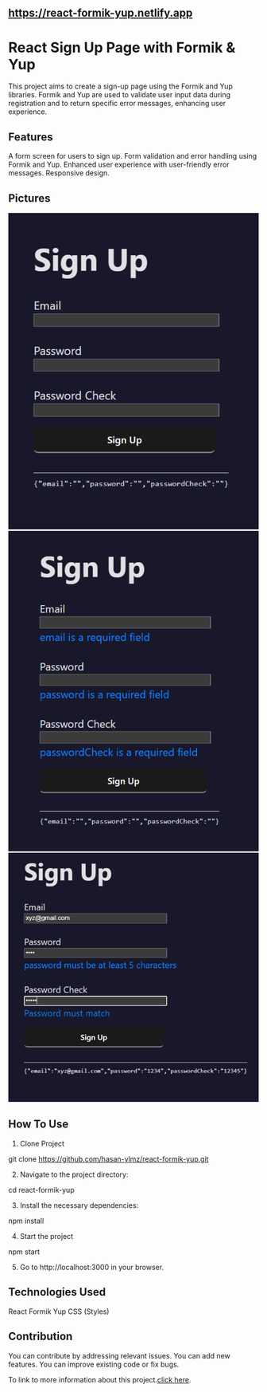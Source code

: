 ## https://react-formik-yup.netlify.app
# React Sign Up Page with Formik & Yup

This project aims to create a sign-up page using the Formik and Yup libraries. Formik and Yup are used to validate user input data during registration and to return specific error messages, enhancing user experience.

## Features 
A form screen for users to sign up.
Form validation and error handling using Formik and Yup.
Enhanced user experience with user-friendly error messages.
Responsive design.

## Pictures
![SignUp Page](/screenshots/signup.png)
![SignUp Page With All Error Message](/screenshots/signup1.png)
![SignUp Page With Password Error Messages](/screenshots/signup2.png)



## How To Use

1. Clone Project

git clone https://github.com/hasan-ylmz/react-formik-yup.git


2. Navigate to the project directory:

cd react-formik-yup


3. Install the necessary dependencies:

npm install


4. Start the project

npm start


5. Go to http://localhost:3000 in your browser.


## Technologies Used
React
Formik
Yup
CSS (Styles)


## Contribution
You can contribute by addressing relevant issues.
You can add new features.
You can improve existing code or fix bugs.


To link to more information about this project.[click here](https://react-formik-yup.netlify.app).
